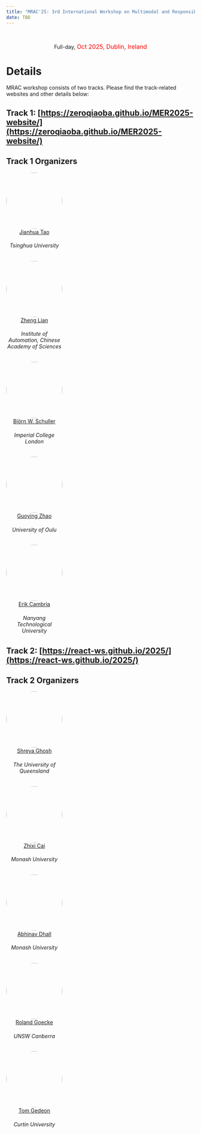 ```yaml
---
title: "MRAC'25: 3rd International Workshop on Multimodal and Responsible Affective Computing (ACM-MM 2025)" 
date: TBD
---
```


<br>
<div class="row">
  <div>
<!--     <p><center>
        <img class="img-fluid banner-pic" src="/2024/MRAC_2024_banner.PNG">
    </center></p> -->
    <p><center>
      Full-day, <font size="3" color="red"> Oct 2025, Dublin, Ireland</font> 
    </center></p>
  </div>
</div><be>


# Details
MRAC workshop consists of two tracks. Please find the track-related websites and other details below:

## Track 1: [https://zeroqiaoba.github.io/MER2025-website/](https://zeroqiaoba.github.io/MER2025-website/)
## Track 1 Organizers

<div class="container p-0">
  <div class="row">
    <div class="col">
        <a href="https://www.au.tsinghua.edu.cn/info/1080/3219.htm">
            <img class="organizer-pic" src="/2025/JT.png"/> 
        </a>
        <div class="people-name orgnizer-people-name">
            <a href="https://www.au.tsinghua.edu.cn/info/1080/3219.htm">Jianhua Tao</a>
            <h6 class="uni-name">Tsinghua University</h6>
        </div>
    </div>
    <div class="col">
        <a href="https://zeroqiaoba.github.io/Homepage/">
            <img class="organizer-pic" src="/2025/lianzheng.jpg">
        </a>
        <div class="people-name orgnizer-people-name">
            <a href="https://zeroqiaoba.github.io/Homepage/">Zheng Lian</a>
            <h6 class="uni-name">Institute of Automation, Chinese Academy of Sciences</h6>
        </div>
    </div>
    <div class="col">
        <a href="http://www.schuller.one/">
            <img class="organizer-pic" src="/2025/Björn W. Schuller.jpg">
        </a>
        <div class="people-name orgnizer-people-name">
            <a href="http://www.schuller.one/">Björn W. Schuller</a>
            <h6 class="uni-name">Imperial College London</h6>
        </div>
    </div>    
    <div class="col">
        <a href="https://gyzhao-nm.github.io/Guoying/">
            <img class="organizer-pic" src="/2025/Guoying_2023.jpg">
        </a>
        <div class="people-name orgnizer-people-name">
            <a href="https://gyzhao-nm.github.io/Guoying/">Guoying Zhao</a>
            <h6 class="uni-name">University of Oulu</h6>
        </div>
    </div>
    <div class="col">
        <a href="https://sentic.net/team/">
            <img class="organizer-pic" src="/2025/Erik Cambria.jpg">
        </a>
        <div class="people-name orgnizer-people-name">
            <a href="https://sentic.net/team/">Erik Cambria</a>
            <h6 class="uni-name">Nanyang Technological University</h6>
        </div>
    </div>
  </div>
</div>

<style>
.organizer-pic {
    width: 150px;
    height: 150px;
}
.uni-name {
    max-width: 150px
}

.people-name {
    max-width: 150px;
} 

.orgnizer-people-name {
    text-align: center;
}

.speaker-pic, .organizer-pic {
    border-radius: 50%;
}

.banner-pic {
    width: 900px;
    height: auto;
}
</style>



## Track 2: [https://react-ws.github.io/2025/](https://react-ws.github.io/2025/)
## Track 2 Organizers

<div class="container p-0">
  <div class="row">
    <div class="col">
        <a href="https://eecs.uq.edu.au/profile/12367/shreya-ghosh">
            <img class="organizer-pic" src="/2023/img/people/ShreyaGhosh.jpg"/> 
        </a>
        <div class="people-name orgnizer-people-name">
            <a href="https://eecs.uq.edu.au/profile/12367/shreya-ghosh">Shreya Ghosh</a>
            <h6 class="uni-name">The University of Queensland</h6>
        </div>
    </div>
    <div class="col">
        <a href="https://research.monash.edu/en/persons/zhixi-cai">
            <img class="organizer-pic" src="/2023/img/people/zc.jpeg">
        </a>
        <div class="people-name orgnizer-people-name">
            <a href="https://research.monash.edu/en/persons/zhixi-cai">Zhixi Cai</a>
            <h6 class="uni-name">Monash University</h6>
        </div>
    </div>
    <div class="col">
        <a href="https://www.flinders.edu.au/people/abhinav.dhall">
            <img class="organizer-pic" src="/2023/img/people/AbhinavDhall.jpg">
        </a>
        <div class="people-name orgnizer-people-name">
            <a href="https://www.flinders.edu.au/people/abhinav.dhall">Abhinav Dhall</a>
            <h6 class="uni-name">Monash University</h6>
        </div>
    </div>    
    <div class="col">
        <a href="https://researchprofiles.canberra.edu.au/en/persons/roland-goecke">
            <img class="organizer-pic" src="/2023/img/people/RolandGoetcke.jpg">
        </a>
        <div class="people-name orgnizer-people-name">
            <a href="https://researchprofiles.canberra.edu.au/en/persons/roland-goecke">Roland Goecke</a>
            <h6 class="uni-name">UNSW Canberra</h6>
        </div>
    </div>
    <div class="col">
        <a href="https://staffportal.curtin.edu.au/staff/profile/view/tom-gedeon-5e48a1fd/">
            <img class="organizer-pic" src="/2023/img/people/TomGedeon.jpg">
        </a>
        <div class="people-name orgnizer-people-name">
            <a href="https://staffportal.curtin.edu.au/staff/profile/view/tom-gedeon-5e48a1fd/">Tom Gedeon</a>
            <h6 class="uni-name">Curtin University</h6>
        </div>
    </div>
  </div>
</div>

<style>
.organizer-pic {
    width: 150px;
    height: 150px;
}
.uni-name {
    max-width: 150px
}

.people-name {
    max-width: 150px;
} 

.orgnizer-people-name {
    text-align: center;
}

.speaker-pic, .organizer-pic {
    border-radius: 50%;
}

.banner-pic {
    width: 900px;
    height: auto;
}
</style>

